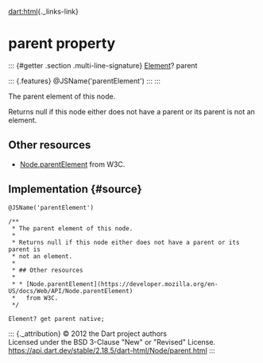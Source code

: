 [dart:html](../../dart-html/dart-html-library){._links-link}

parent property
===============

::: {#getter .section .multi-line-signature}
[Element](../element-class)? parent

::: {.features}
\@JSName(\'parentElement\')
:::
:::

The parent element of this node.

Returns null if this node either does not have a parent or its parent is
not an element.

Other resources
---------------

-   [Node.parentElement](https://developer.mozilla.org/en-US/docs/Web/API/Node.parentElement)
    from W3C.

Implementation {#source}
--------------

``` {.language-dart data-language="dart"}
@JSName('parentElement')

/**
 * The parent element of this node.
 *
 * Returns null if this node either does not have a parent or its parent is
 * not an element.
 *
 * ## Other resources
 *
 * * [Node.parentElement](https://developer.mozilla.org/en-US/docs/Web/API/Node.parentElement)
 *   from W3C.
 */

Element? get parent native;
```

::: {._attribution}
© 2012 the Dart project authors\
Licensed under the BSD 3-Clause \"New\" or \"Revised\" License.\
<https://api.dart.dev/stable/2.18.5/dart-html/Node/parent.html>
:::
